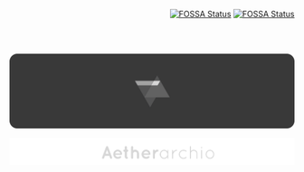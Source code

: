 <div align="right">

[![FOSSA Status](https://app.fossa.com/api/projects/custom%2B49267%2Fgithub.com%2Faetherarchio%2FAetherarchio.svg?type=shield&issueType=license)](https://app.fossa.com/projects/custom%2B49267%2Fgithub.com%2Faetherarchio%2FAetherarchio?ref=badge_shield&issueType=license) [![FOSSA Status](https://app.fossa.com/api/projects/custom%2B49267%2Fgithub.com%2Faetherarchio%2FAetherarchio.svg?type=shield&issueType=security)](https://app.fossa.com/projects/custom%2B49267%2Fgithub.com%2Faetherarchio%2FAetherarchio?ref=badge_shield&issueType=security)

</div>

<br>

<br>

<div align="center">

![aetherarchio-flat-banner-mono-2](resources/aetherarchio-flat-banner-mono-2.png)

</div>

<div align="center">

![aetherarchio-text](resources/aetherarchio-text-wide.png)

</div>
